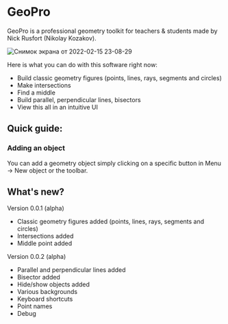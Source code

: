 # GeoPro

GeoPro is a professional geometry toolkit for teachers & students made by Nick Rusfort (Nikolay Kozakov). 

![Снимок экрана от 2022-02-15 23-08-29](https://user-images.githubusercontent.com/81856641/154209815-4287b874-d0c6-44c4-a1d9-c4af4a7855f9.png)

Here is what you can do with this software right now:
- Build classic geometry figures (points, lines, rays, segments and circles)
- Make intersections
- Find a middle
- Build parallel, perpendicular lines, bisectors
- View this all in an intuitive UI

## Quick guide:

### Adding an object

You can add a geometry object simply clicking on a specific button in Menu -> New object or the toolbar.



## What's new?

Version 0.0.1 (alpha)
- Classic geometry figures added (points, lines, rays, segments and circles)
- Intersections added
- Middle point added

Version 0.0.2 (alpha)
- Parallel and perpendicular lines added
- Bisector added
- Hide/show objects added
- Various backgrounds
- Keyboard shortcuts
- Point names
- Debug
